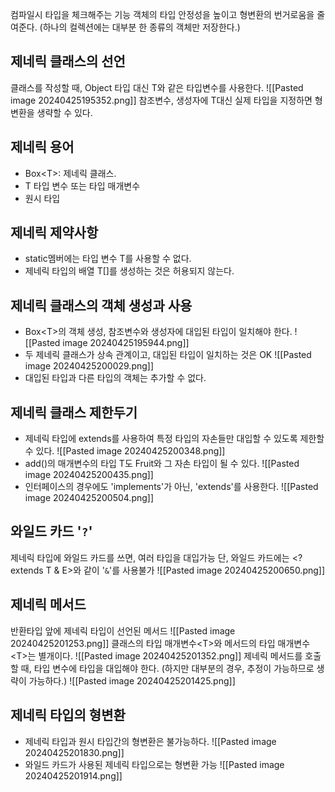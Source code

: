 컴파일시 타입을 체크해주는 기능
객체의 타입 안정성을 높이고 형변환의 번거로움을 줄여준다. (하나의 컬렉션에는 대부분 한 종류의 객체만 저장한다.)

## 제네릭 클래스의 선언
클래스를 작성할 때, Object 타입 대신 T와 같은 타입변수를 사용한다.
![[Pasted image 20240425195352.png]]
참조변수, 생성자에 T대신 실제 타입을 지정하면 형변환을 생략할 수 있다.

## 제네릭 용어
- Box\<T>: 제네릭 클래스. 
- T 타입 변수 또는 타입 매개변수
- 원시 타입

## 제네릭 제약사항
- static멤버에는 타입 변수 T를 사용할 수 없다.
- 제네릭 타입의 배열 T\[]를 생성하는 것은 허용되지 않는다.

## 제네릭 클래스의 객체 생성과 사용
- Box\<T>의 객체 생성, 참조변수와 생성자에 대입된 타입이 일치해야 한다.
![[Pasted image 20240425195944.png]]
- 두 제네릭 클래스가 상속 관계이고, 대입된 타입이 일치하는 것은 OK
![[Pasted image 20240425200029.png]]
- 대입된 타입과 다른 타입의 객체는 추가할 수 없다.

## 제네릭 클래스 제한두기
- 제네릭 타입에 extends를 사용하여 특정 타입의 자손들만 대입할 수 있도록 제한할 수 있다.
![[Pasted image 20240425200348.png]]
- add()의 매개변수의 타입 T도 Fruit와 그 자손 타입이 될 수 있다.
![[Pasted image 20240425200435.png]]
- 인터페이스의 경우에도 'implements'가 아닌, 'extends'를 사용한다.
![[Pasted image 20240425200504.png]]

## 와일드 카드 '`?`'
제네릭 타입에 와일드 카드를 쓰면, 여러 타입을 대입가능
단, 와일드 카드에는 \<? extends T & E>와 같이 '`&`'를 사용불가
![[Pasted image 20240425200650.png]]

## 제네릭 메서드
반환타입 앞에 제네릭 타입이 선언된 메서드
![[Pasted image 20240425201253.png]]
클래스의 타입 매개변수\<T>와 메서드의 타입 매개변수 \<T>는 별개이다.
![[Pasted image 20240425201352.png]]
제네릭 메서드를 호출할 때, 타입 변수에 타입을 대입해야 한다. (하지만 대부분의 경우, 추정이 가능하므로 생략이 가능하다.)
![[Pasted image 20240425201425.png]]

## 제네릭 타입의 형변환
- 제네릭 타입과 원시 타입간의 형변환은 불가능하다.
![[Pasted image 20240425201830.png]]
- 와일드 카드가 사용된 제네릭 타입으로는 형변환 가능
![[Pasted image 20240425201914.png]]
